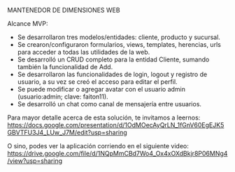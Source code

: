 MANTENEDOR DE DIMENSIONES WEB

Alcance MVP:
- Se desarrollaron tres modelos/entidades: cliente, producto y sucursal.
- Se crearon/configuraron formularios, views, templates, herencias, urls para acceder a todas las utilidades de la web.
- Se desarrolló un CRUD completo para la entidad Cliente, sumando también la funcionalidad de Add.
- Se desarrollaron las funcionalidades de login, logout y registro de usuario, a su vez se creó el acceso para editar el perfil.
- Se puede modificar o agregar avatar con el usuario admin (usuario:admin; clave: faiton11).
- Se desarrolló un chat como canal de mensajería entre usuarios.

Para mayor detalle acerca de esta solución, te invitamos a leernos:
https://docs.google.com/presentation/d/1OdMOecAyQrLN_1fGnV60EgEJK5GBVTFU3J4_LUw_J7M/edit?usp=sharing

O sino, podes ver la aplicación corriendo en el siguiente video:
https://drive.google.com/file/d/1NQpMmCBd7Wo4_Ox4xOXdBkjr8P06MNg4/view?usp=sharing
